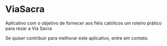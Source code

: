 # ViaSacra
Aplicativo com o objetivo de fornecer aos fiéis católicos um roteiro prático para rezar a Via Sacra

Se quiser contribuir para melhorar este aplicativo, entre em contato.
